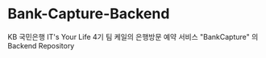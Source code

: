 # Bank-Capture-Backend
KB 국민은행 IT's Your Life 4기 팀 케일의 은행방문 예약 서비스 "BankCapture" 의 Backend Repository
